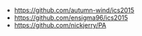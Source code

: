 -   https://github.com/autumn-wind/ics2015
-   https://github.com/ensigma96/ics2015
-   https://github.com/nickjerry/PA
